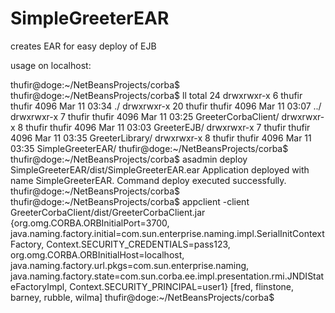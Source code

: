 # SimpleGreeterEAR
creates EAR for easy deploy of EJB



usage on localhost:


thufir@doge:~/NetBeansProjects/corba$ 
thufir@doge:~/NetBeansProjects/corba$ ll
total 24
drwxrwxr-x  6 thufir thufir 4096 Mar 11 03:34 ./
drwxrwxr-x 20 thufir thufir 4096 Mar 11 03:07 ../
drwxrwxr-x  7 thufir thufir 4096 Mar 11 03:25 GreeterCorbaClient/
drwxrwxr-x  8 thufir thufir 4096 Mar 11 03:03 GreeterEJB/
drwxrwxr-x  7 thufir thufir 4096 Mar 11 03:35 GreeterLibrary/
drwxrwxr-x  8 thufir thufir 4096 Mar 11 03:35 SimpleGreeterEAR/
thufir@doge:~/NetBeansProjects/corba$ 
thufir@doge:~/NetBeansProjects/corba$ asadmin deploy SimpleGreeterEAR/dist/SimpleGreeterEAR.ear 
Application deployed with name SimpleGreeterEAR.
Command deploy executed successfully.
thufir@doge:~/NetBeansProjects/corba$ 
thufir@doge:~/NetBeansProjects/corba$ appclient -client GreeterCorbaClient/dist/GreeterCorbaClient.jar 
{org.omg.CORBA.ORBInitialPort=3700, java.naming.factory.initial=com.sun.enterprise.naming.impl.SerialInitContextFactory, Context.SECURITY_CREDENTIALS=pass123, org.omg.CORBA.ORBInitialHost=localhost, java.naming.factory.url.pkgs=com.sun.enterprise.naming, java.naming.factory.state=com.sun.corba.ee.impl.presentation.rmi.JNDIStateFactoryImpl, Context.SECURITY_PRINCIPAL=user1}
[fred, flinstone, barney, rubble, wilma]
thufir@doge:~/NetBeansProjects/corba$ 
